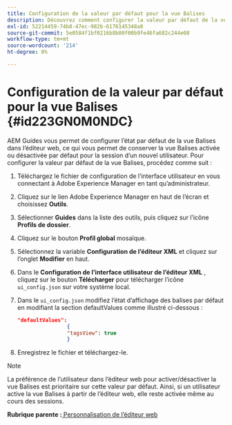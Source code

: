 ```yaml
---
title: Configuration de la valeur par défaut pour la vue Balises
description: Découvrez comment configurer la valeur par défaut de la vue Balises
exl-id: 52214459-74b8-47ec-982b-6176145348a8
source-git-commit: 5e0584f1bf0216b8b00f00b9fe46fa682c244e08
workflow-type: tm+mt
source-wordcount: '214'
ht-degree: 0%

---
```


# Configuration de la valeur par défaut pour la vue Balises {#id223GN0M0NDC}

AEM Guides vous permet de configurer l’état par défaut de la vue Balises dans l’éditeur web, ce qui vous permet de conserver la vue Balises activée ou désactivée par défaut pour la session d’un nouvel utilisateur. Pour configurer la valeur par défaut de la vue Balises, procédez comme suit :

1. Téléchargez le fichier de configuration de l’interface utilisateur en vous connectant à Adobe Experience Manager en tant qu’administrateur.
1. Cliquez sur le lien Adobe Experience Manager en haut de l’écran et choisissez **Outils**.
1. Sélectionner **Guides** dans la liste des outils, puis cliquez sur l’icône **Profils de dossier**.
1. Cliquez sur le bouton **Profil global** mosaïque.
1. Sélectionnez la variable **Configuration de l’éditeur XML** et cliquez sur l’onglet **Modifier** en haut.
1. Dans le **Configuration de l’interface utilisateur de l’éditeur XML** , cliquez sur le bouton **Télécharger** pour télécharger l’icône `ui_config.json` sur votre système local.
1. Dans le `ui_config.json` modifiez l’état d’affichage des balises par défaut en modifiant la section defaultValues comme illustré ci-dessous :

   ```json
   "defaultValues":
                   {
                   "tagsView": true
                   }
   ```

1. Enregistrez le fichier et téléchargez-le.

>[!NOTE]
>
> La préférence de l’utilisateur dans l’éditeur web pour activer/désactiver la vue Balises est prioritaire sur cette valeur par défaut. Ainsi, si un utilisateur active la vue Balises à partir de l’éditeur web, elle reste activée même au cours des sessions.

**Rubrique parente :**[ Personnalisation de l’éditeur web](conf-web-editor.md)
